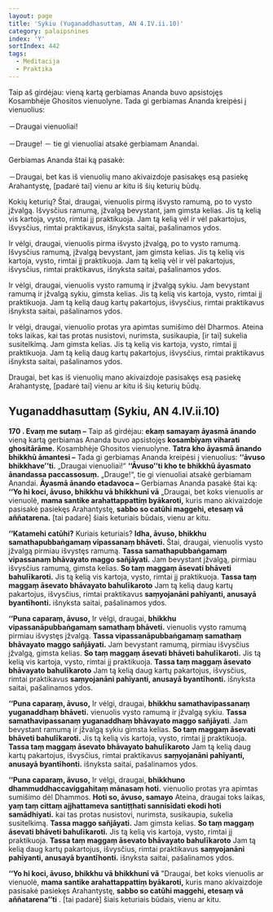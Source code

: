 ```yaml
---
layout: page
title: 'Sykiu (Yuganaddhasuttaṃ, AN 4.IV.ii.10)'
category: palaipsnines
index: 'Y'
sortIndex: 442
tags:
  - Meditacija
  - Praktika
---
```

Taip aš girdėjau: vieną kartą gerbiamas Ananda buvo apsistojęs Kosambhėje Ghositos vienuolyne. Tada gi gerbiamas Ananda kreipėsi į vienuolius:

－Draugai vienuoliai!

－Drauge! － tie gi vienuoliai atsakė gerbiamam Anandai.

Gerbiamas Ananda štai ką pasakė:

－Draugai, bet kas iš vienuolių mano akivaizdoje pasisakęs esą pasiekę Arahantystę, \[padarė tai] vienu ar kitu iš šių keturių būdų.

Kokių keturių? Štai, draugai, vienuolis pirmą išvysto ramumą, po to vysto įžvalgą. Išvysčius ramumą, įžvalgą bevystant, jam gimsta kelias. Jis tą kelią vis kartoja, vysto, rimtai jį praktikuoja. Jam tą kelią vėl ir vėl pakartojus, išvysčius, rimtai praktikavus, išnyksta saitai, pašalinamos ydos.

Ir vėlgi, draugai, vienuolis pirma išvysto įžvalgą, po to vysto ramumą. Išvysčius ramumą, įžvalgą bevystant, jam gimsta kelias. Jis tą kelią vis kartoja, vysto, rimtai jį praktikuoja. Jam tą kelią vėl ir vėl pakartojus, išvysčius, rimtai praktikavus, išnyksta saitai, pašalinamos ydos.  

Ir vėlgi, draugai, vienuolis vysto ramumą ir įžvalgą sykiu. Jam bevystant ramumą ir įžvalgą sykiu, gimsta kelias. Jis tą kelią vis kartoja, vysto, rimtai jį praktikuoja. Jam tą kelią daug kartų pakartojus, išvysčius, rimtai praktikavus išnyksta saitai, pašalinamos ydos.

Ir vėlgi, draugai, vienuolio protas yra apimtas sumišimo dėl Dharmos. Ateina toks laikas, kai tas protas nusistovi, nurimsta, susikaupia, \[ir tai] sukelia susitelkimą. Jam gimsta kelias. Jis tą kelią vis kartoja, vysto, rimtai jį praktikuoja. Jam tą kelią daug kartų pakartojus, išvysčius, rimtai praktikavus išnyksta saitai, pašalinamos ydos.

Draugai, bet kas iš vienuolių mano akivaizdoje pasisakęs esą pasiekę Arahantystę, \[padarė tai] vienu ar kitu iš šių keturių būdų.

## Yuganaddhasuttaṃ (Sykiu, AN 4.IV.ii.10)

**170 . Evaṃ me sutaṃ –** Taip aš girdėjau: **ekaṃ samayaṃ āyasmā ānando** vieną kartą gerbiamas Ananda buvo apsistojęs **kosambiyaṃ viharati ghositārāme.** Kosambhėje Ghositos vienuolyne. **Tatra kho āyasmā ānando bhikkhū āmantesi –** Tada gi gerbiamas Ananda kreipėsi į vienuolius: **‘‘āvuso bhikkhave’’ti.** „Draugai vienuoliai!“ **‘‘Āvuso’’ti kho te bhikkhū āyasmato ānandassa paccassosuṃ.** „Drauge!“, tie gi vienuoliai atsakė gerbiamam Anandai. **Āyasmā ānando etadavoca –** Gerbiamas Ananda pasakė štai ką: **‘‘Yo hi koci, āvuso, bhikkhu vā bhikkhunī vā** „Draugai, bet koks vienuolis ar vienuolė, **mama santike arahattappattiṃ byākaroti,** kuris mano akivaizdoje pasisakė pasiekęs Arahantystę, **sabbo so catūhi maggehi, etesaṃ vā aññatarena.** \[tai padarė] šiais keturiais būdais, vienu ar kitu.

**‘‘Katamehi catūhi?** Kuriais keturiais? **Idha, āvuso, bhikkhu samathapubbaṅgamaṃ vipassanaṃ bhāveti.** Štai, draugai, vienuolis vysto įžvalgą pirmiau išvystęs ramumą. **Tassa samathapubbaṅgamaṃ vipassanaṃ bhāvayato maggo sañjāyati.** Jam bevystant įžvalgą, pirmiau išvysčius ramumą, gimsta kelias. **So taṃ maggaṃ āsevati bhāveti bahulīkaroti.** Jis tą kelią vis kartoja, vysto, rimtai jį praktikuoja. **Tassa taṃ maggaṃ āsevato bhāvayato bahulīkaroto** Jam tą kelią daug kartų pakartojus, išvysčius, rimtai praktikavus **saṃyojanāni pahīyanti, anusayā byantīhonti.** išnyksta saitai, pašalinamos ydos.

**‘‘Puna caparaṃ, āvuso,** Ir vėlgi, draugai, **bhikkhu vipassanāpubbaṅgamaṃ samathaṃ bhāveti.** vienuolis vysto ramumą pirmiau išvystęs įžvalgą. **Tassa vipassanāpubbaṅgamaṃ samathaṃ bhāvayato maggo sañjāyati.** Jam bevystant ramumą, pirmiau išvysčius įžvalgą, gimsta kelias. **So taṃ maggaṃ āsevati bhāveti bahulīkaroti.** Jis tą kelią vis kartoja, vysto, rimtai jį praktikuoja. **Tassa taṃ maggaṃ āsevato bhāvayato bahulīkaroto** Jam tą kelią daug kartų pakartojus, išvysčius, rimtai praktikavus **saṃyojanāni pahīyanti, anusayā byantīhonti.** išnyksta saitai, pašalinamos ydos.

**‘‘Puna caparaṃ, āvuso,** Ir vėlgi, draugai, **bhikkhu samathavipassanaṃ yuganaddhaṃ bhāveti.** vienuolis vysto ramumą ir įžvalgą sykiu. **Tassa samathavipassanaṃ yuganaddhaṃ bhāvayato maggo sañjāyati**. Jam bevystant ramumą ir įžvalgą sykiu gimsta kelias. **So taṃ maggaṃ āsevati bhāveti bahulīkaroti.** Jis tą kelią vis kartoja, vysto, rimtai jį praktikuoja. **Tassa taṃ maggaṃ āsevato bhāvayato bahulīkaroto** Jam tą kelią daug kartų pakartojus, išvysčius, rimtai praktikavus **saṃyojanāni pahīyanti, anusayā byantīhonti.** išnyksta saitai, pašalinamos ydos.

**‘‘Puna caparaṃ, āvuso,** Ir vėlgi, draugai, **bhikkhuno dhammuddhaccaviggahitaṃ mānasaṃ hoti.** vienuolio protas yra apimtas sumišimo dėl Dhammos. **Hoti so, āvuso, samayo** Ateina, draugai toks laikas, **yaṃ taṃ cittaṃ ajjhattameva santiṭṭhati sannisīdati ekodi hoti samādhiyati.** kai tas protas nusistovi, nurimsta, susikaupia, sukelia susitelkimą. **Tassa maggo sañjāyati.** Jam gimsta kelias. **So taṃ maggaṃ āsevati bhāveti bahulīkaroti.** Jis tą kelią vis kartoja, vysto, rimtai jį praktikuoja. **Tassa taṃ maggaṃ āsevato bhāvayato bahulīkaroto** Jam tą kelią daug kartų pakartojus, išvysčius, rimtai praktikavus **saṃyojanāni pahīyanti, anusayā byantīhonti.** išnyksta saitai, pašalinamos ydos.

**‘‘Yo hi koci, āvuso, bhikkhu vā bhikkhunī vā** "Draugai, bet koks vienuolis ar vienuolė, **mama santike arahattappattiṃ byākaroti,** kuris mano akivaizdoje pasisakė pasiekęs Arahantystę, **sabbo so catūhi maggehi, etesaṃ vā aññatarena’’ti** . \[tai padarė] šiais keturiais būdais, vienu ar kitu.
